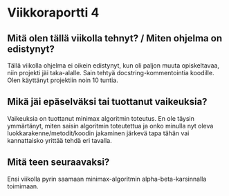 # Viikkoraportti 4

## Mitä olen tällä viikolla tehnyt? / Miten ohjelma on edistynyt?

Tällä viikolla ohjelma ei oikein edistynyt, kun oli paljon muuta opiskeltavaa, niin projekti jäi taka-alalle. Sain tehtyä docstring-kommentointia koodille. Olen käyttänyt projektiin noin 10 tuntia.

## Mikä jäi epäselväksi tai tuottanut vaikeuksia?

Vaikeuksia on tuottanut minimax algoritmin toteutus. En ole täysin ymmärtänyt, miten saisin algoritmin toteutettua ja onko minulla nyt oleva luokkarakenne/metodit/koodin jakaminen järkevä tapa tähän vai kannattaisko yrittää tehdä eri tavalla. 

## Mitä teen seuraavaksi?

Ensi viikolla pyrin saamaan minimax-algoritmin alpha-beta-karsinnalla toimimaan.
